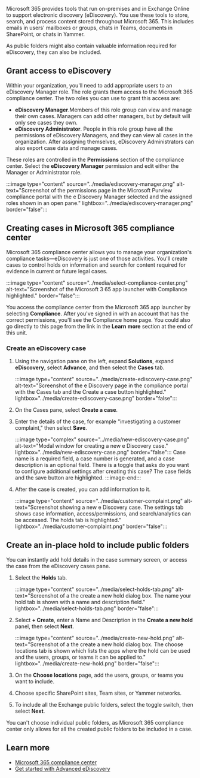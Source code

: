 Microsoft 365 provides tools that run on-premises and in Exchange Online to support electronic discovery (eDiscovery). You use these tools to store, search, and process content stored throughout Microsoft 365. This includes emails in users' mailboxes or groups, chats in Teams, documents in SharePoint, or chats in Yammer.

As public folders might also contain valuable information required for eDiscovery, they can also be included.

## Grant access to eDiscovery

Within your organization, you'll need to add appropriate users to an eDiscovery Manager role. The role grants them access to the Microsoft 365 compliance center. The two roles you can use to grant this access are:

- **eDiscovery Manager**.Members of this role group can view and manage their own cases. Managers can add other managers, but by default will only see cases they own.
- **eDiscovery Administrator**. People in this role group have all the permissions of eDiscovery Managers, and they can view all cases in the organization. After assigning themselves, eDiscovery Administrators can also export case data and manage cases.

These roles are controlled in the **Permissions** section of the compliance center. Select the **eDiscovery Manager** permission and edit either the Manager or Administrator role.

:::image type="content" source="../media/ediscovery-manager.png" alt-text="Screenshot of the permissions page in the Microsoft Purview compliance portal with the e Discovery Manager selected and the assigned roles shown in an open pane." lightbox="../media/ediscovery-manager.png" border="false":::

## Creating cases in Microsoft 365 compliance center

Microsoft 365 compliance center allows you to manage your organization's compliance tasks—eDiscovery is just one of those activities. You'll create cases to control holds on information and search for content required for evidence in current or future legal cases.

:::image type="content" source="../media/select-compliance-center.png" alt-text="Screenshot of the Microsoft 3 65 app launcher with Compliance highlighted." border="false":::

You access the compliance center from the Microsoft 365 app launcher by selecting **Compliance**. After you've signed in with an account that has the correct permissions, you'll see the Compliance home page. You could also go directly to this page from the link in the **Learn more** section at the end of this unit.

### Create an eDiscovery case

1. Using the navigation pane on the left, expand **Solutions**, expand **eDiscovery**, select **Advance**, and then select the **Cases** tab.

   :::image type="content" source="../media/create-ediscovery-case.png" alt-text="Screenshot of the e Discovery page in the compliance portal with the Cases tab and the Create a case button highlighted." lightbox="../media/create-ediscovery-case.png" border="false":::

2. On the Cases pane, select **Create a case**.
3. Enter the details of the case, for example "investigating a customer complaint," then select **Save**.

   :::image type="complex" source="../media/new-ediscovery-case.png" alt-text="Modal window for creating a new e Discovery case." lightbox="../media/new-ediscovery-case.png" border="false":::
	Case name is a required field, a case number is generated, and a case description is an optional field. There is a toggle that asks do you want to configure additional settings after creating this case? The case fields and the save button are highlighted.
:::image-end:::

4. After the case is created, you can add information to it.

   :::image type="content" source="../media/customer-complaint.png" alt-text="Screenshot showing a new e Discovery case. The settings tab shows case information, access/permissions, and search/analytics can be accessed. The holds tab is highlighted." lightbox="../media/customer-complaint.png" border="false":::

## Create an in-place hold to include public folders

You can instantly add hold details in the case summary screen, or access the case from the eDiscovery cases pane.

1. Select the **Holds** tab.

   :::image type="content" source="../media/select-holds-tab.png" alt-text="Screenshot of a the create a new hold dialog box. The name your hold tab is shown with a name and description field." lightbox="../media/select-holds-tab.png" border="false":::

2. Select **+ Create**, enter a Name and Description in the **Create a new hold** panel, then select **Next**.

   :::image type="content" source="../media/create-new-hold.png" alt-text="Screenshot of a the create a new hold dialog box. The choose locations tab is shown which lists the apps where the hold can be used and the users, groups, or teams it can be applied to." lightbox="../media/create-new-hold.png" border="false":::

3. On the **Choose locations** page, add the users, groups, or teams you want to include.
4. Choose specific SharePoint sites, Team sites, or Yammer networks.
5. To include all the Exchange public folders, select the toggle switch, then select **Next**.

You can't choose individual public folders, as Microsoft 365 compliance center only allows for all the created public folders to be included in a case.

## Learn more

- [Microsoft 365 compliance center](https://compliance.microsoft.com/?azure-portal=true)
- [Get started with Advanced eDiscovery](/microsoft-365/compliance/get-started-with-advanced-ediscovery?azure-portal=true)
